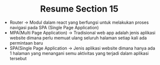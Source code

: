 <h1 align= "center"><b>Resume Section 15</b></h1>

<ul>
    <li>Router -> Modul dalam react yang berfungsi untuk melakukan proses navigasi pada SPA (Single Page Application)</li>
    <li>MPA(Multi Page Application) -> Tradisional web app adalah jenis aplikasi website dimana perlu memuat ulang seluruh halaman setiap kali ada permintaan baru</li>
    <li>SPA(Single Page Application -> Jenis aplikasi website dimana hanya ada 1 halaman yang menangani semu aktivitas yang terjadi dalam aplikasi tersebut</li>
</ul>